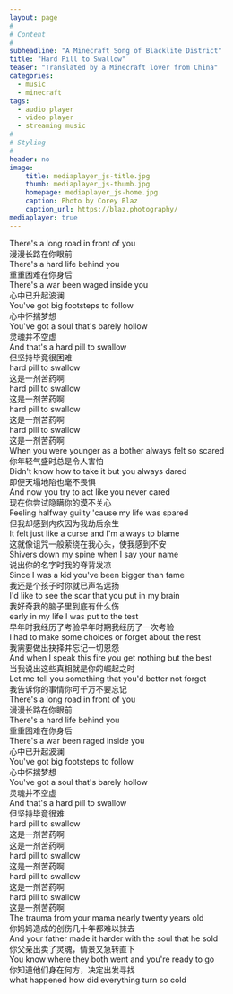 ```yaml
---
layout: page
#
# Content
#
subheadline: "A Minecraft Song of Blacklite District"
title: "Hard Pill to Swallow"
teaser: "Translated by a Minecraft lover from China"
categories:
  - music
  - minecraft
tags:
  - audio player
  - video player
  - streaming music
#
# Styling
#
header: no
image:
    title: mediaplayer_js-title.jpg
    thumb: mediaplayer_js-thumb.jpg
    homepage: mediaplayer_js-home.jpg
    caption: Photo by Corey Blaz
    caption_url: https://blaz.photography/
mediaplayer: true
---
```

There's a long road in front of you  
漫漫长路在你眼前  
There's a hard life behind you  
重重困难在你身后  
There's a war been waged inside you  
心中已升起波澜  
You've got big footsteps to follow  
心中怀揣梦想  
You've got a soul that's barely hollow  
灵魂并不空虚  
And that's a hard pill to swallow  
但坚持毕竟很困难  
hard pill to swallow  
这是一剂苦药啊  
hard pill to swallow  
这是一剂苦药啊  
hard pill to swallow  
这是一剂苦药啊  
hard pill to swallow  
这是一剂苦药啊  
When you were younger as a bother always felt so scared  
你年轻气盛时总是令人害怕  
Didn't know how to take it but you always dared  
即便天塌地陷也毫不畏惧  
And now you try to act like you never cared  
现在你尝试隐瞒你的漠不关心  
Feeling halfway guilty 'cause my life was spared  
但我却感到内疚因为我劫后余生  
It felt just like a curse and I'm always to blame  
这就像诅咒一般萦绕在我心头，使我感到不安  
Shivers down my spine when I say your name  
说出你的名字时我的脊背发凉  
Since I was a kid you've been bigger than fame  
我还是个孩子时你就已声名远扬  
I'd like to see the scar that you put in my brain  
我好奇我的脑子里到底有什么伤  
early in my life I was put to the test  
早年时我经历了考验早年时期我经历了一次考验  
I had to make some choices or forget about the rest  
我需要做出抉择并忘记一切恩怨  
And when I speak this fire you get nothing but the best  
当我说出这些真相就是你的崛起之时  
Let me tell you something that you'd better not forget  
我告诉你的事情你可千万不要忘记  
There's a long road in front of you  
漫漫长路在你眼前  
There's a hard life behind you  
重重困难在你身后  
There's a war been raged inside you  
心中已升起波澜  
You've got big footsteps to follow  
心中怀揣梦想  
You've got a soul that's barely hollow  
灵魂并不空虚  
And that's a hard pill to swallow  
但坚持毕竟很难  
hard pill to swallow  
这是一剂苦药啊  
这是一剂苦药啊  
hard pill to swallow  
这是一剂苦药啊  
hard pill to swallow  
这是一剂苦药啊  
hard pill to swallow  
这是一剂苦药啊  
The trauma from your mama nearly twenty years old  
你妈妈造成的创伤几十年都难以抹去  
And your father made it harder with the soul that he sold  
你父亲出卖了灵魂，情景又急转直下  
You know where they both went and you're ready to go  
你知道他们身在何方，决定出发寻找  
what happened how did everything turn so cold  